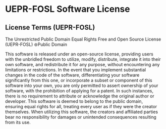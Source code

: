 # UEPR-FOSL Software License

## License Terms (UEPR-FOSL)
The Unrestricted Public Domain Equal Rights Free and Open Source License (UEPR-FOSL)
⊜Public Domain

This software is released under an open-source license, providing users with the unbridled freedom to utilize, modify, distribute, integrate it into their own software, and redistribute it for any purpose, without encountering any limitations or restrictions. In the event that you implement substantial changes in the code of the software, differentiating your software significantly from this one, or incorporate a subset or component of this software into your own, you are only permitted to assert ownership of your software, with the prohibition of applying for a patent. In such instances, there is no requirement to attribute or acknowledge the original author or developer. This software is deemed to belong to the public domain, ensuring equal rights for all, treating every user as if they were the creator themselves. When utilizing this software, the creators and affiliated parties bear no responsibility for damages or unintended consequences resulting from its use.

